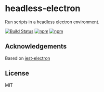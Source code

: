 # headless-electron

>

Run scripts in a headless electron environment.

[![Build Status](https://github.com/marcello3d/headless-electron/workflows/build/badge.svg)](https://github.com/marcello3d/headless-electron/actions)
[![npm](https://img.shields.io/npm/v/headless-electron.svg)](https://www.npmjs.com/package/headless-electron)
[![npm](https://img.shields.io/npm/dm/headless-electron.svg)](https://www.npmjs.com/package/headless-electron)

## Acknowledgements

Based on [jest-electron](https://github.com/hustcc/jest-electron)

## License

MIT
